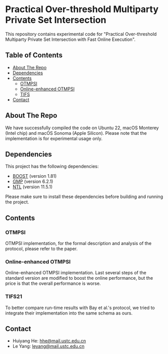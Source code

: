 # Practical Over-threshold Multiparty Private Set Intersection

This repository contains experimental code for "Practical Over-threshold Multiparty Private Set Intersection with Fast Online Execution". 

## Table of Contents

- [About The Repo](#about-the-repo)
- [Dependencies](#dependencies)
- [Contents](#contents)
  - [OTMPSI](#otmpsi)
  - [Online-enhanced OTMPSI](#online-enhanced-otmpsi)
  - [TIFS](#tifs)
- [Contact](#contact)

## About The Repo

We have successfully compiled the code on Ubuntu 22, macOS Monterey (Intel chip) and macOS Sonoma (Apple Silicon). Please note that the implementation is for experimental usage only.

## Dependencies

This project has the following dependencies:

- [BOOST](https://www.boost.org/) (version 1.81)
- [GMP](https://gmplib.org/) (version 6.2.1)
- [NTL](https://libntl.org/) (version 11.5.1)

Please make sure to install these dependencies before building and running the project.

## Contents

### OTMPSI

OTMPSI implementation, for the formal description and analysis of the protocol, please refer to the paper.

### Online-enhanced OTMPSI

Online-enhanced OTMPSI implementation. Last several steps of the standard version are modified to boost the online performance, but the price is that the overall performance is worse.

### TIFS21

To better compare run-time results with Bay et al.'s protocol, we tried to integrate their implementation into the same schema as ours. 

## Contact

- Huiyang He: [hhe@mail.ustc.edu.cn](mailto:hhe@mail.ustc.edu.cn)
- Le Yang: [leyang@mail.ustc.edu.cn](mailto:leyang@mail.ustc.edu.cn)
